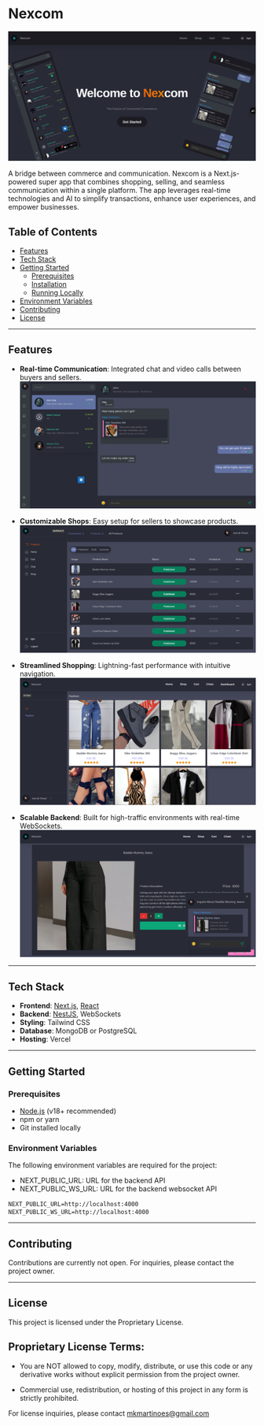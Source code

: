 # Nexcom
![image](./public/images/og.png)

A bridge between commerce and communication. Nexcom is a Next.js-powered super app that combines shopping, selling, and seamless communication within a single platform. The app leverages real-time technologies and AI to simplify transactions, enhance user experiences, and empower businesses.

## Table of Contents
- [Features](#features)
- [Tech Stack](#tech-stack)
- [Getting Started](#getting-started)
  - [Prerequisites](#prerequisites)
  - [Installation](#installation)
  - [Running Locally](#running-locally)
- [Environment Variables](#environment-variables)
- [Contributing](#contributing)
- [License](#license)


---

## Features
- **Real-time Communication**: Integrated chat and video calls between buyers and sellers.
![image](./public/images/chatty.png)

- **Customizable Shops**: Easy setup for sellers to showcase products.
![image](./public/images/dashboard.png)

- **Streamlined Shopping**: Lightning-fast performance with intuitive navigation.
![image](./public/images/shop.png)


- **Scalable Backend**: Built for high-traffic environments with real-time WebSockets.
![image](./public/images/product.png)


---

## Tech Stack
- **Frontend**: [Next.js](https://nextjs.org/), [React](https://react.dev/)
- **Backend**: [NestJS](https://nestjs.com/), WebSockets
- **Styling**: Tailwind CSS
- **Database**: MongoDB or PostgreSQL
- **Hosting**: Vercel

---

## Getting Started

### Prerequisites
- [Node.js](https://nodejs.org/) (v18+ recommended)
- npm or yarn
- Git installed locally

### Environment Variables
The following environment variables are required for the project:
* NEXT_PUBLIC_URL: URL for the backend API
* NEXT_PUBLIC_WS_URL: URL for the backend websocket API

``` 
NEXT_PUBLIC_URL=http://localhost:4000 
NEXT_PUBLIC_WS_URL=http://localhost:4000 
```
---
## Contributing
Contributions are currently not open. For inquiries, please contact the project owner.


---
## License

This project is licensed under the Proprietary License.

## Proprietary License Terms:
* You are NOT allowed to copy, modify, distribute, or use this code or any derivative works without explicit permission from the project owner.

* Commercial use, redistribution, or hosting of this project in any form is strictly prohibited.

For license inquiries, please contact mkmartinoes@gmail.com